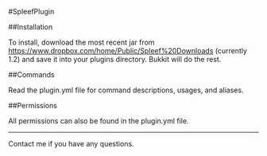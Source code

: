 #SpleefPlugin

##Installation

To install, download the most recent jar from https://www.dropbox.com/home/Public/Spleef%20Downloads (currently 1.2) and save it into your plugins directory. Bukkit will do the rest.

##Commands

Read the plugin.yml file for command descriptions, usages, and aliases.

##Permissions

All permissions can also be found in the plugin.yml file.

***

Contact me if you have any questions.
